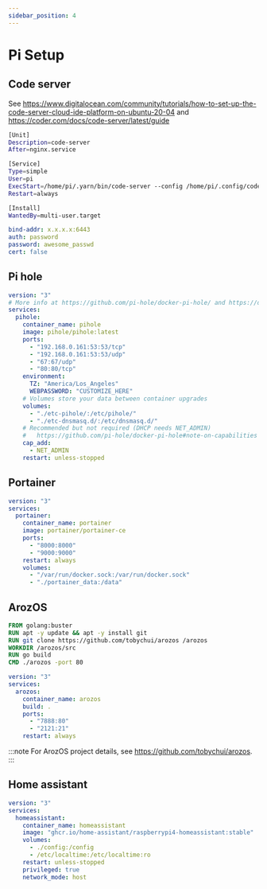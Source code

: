 ```yaml
---
sidebar_position: 4
---
```


# Pi Setup

## Code server

See <https://www.digitalocean.com/community/tutorials/how-to-set-up-the-code-server-cloud-ide-platform-on-ubuntu-20-04> and <https://coder.com/docs/code-server/latest/guide>

```bash
[Unit]
Description=code-server
After=nginx.service

[Service]
Type=simple
User=pi
ExecStart=/home/pi/.yarn/bin/code-server --config /home/pi/.config/code-server/config.yaml
Restart=always

[Install]
WantedBy=multi-user.target
```

```yml
bind-addr: x.x.x.x:6443
auth: password
password: awesome_passwd
cert: false
```

## Pi hole

```yml
version: "3"
# More info at https://github.com/pi-hole/docker-pi-hole/ and https://docs.pi-hole.net/
services:
  pihole:
    container_name: pihole
    image: pihole/pihole:latest
    ports:
      - "192.168.0.161:53:53/tcp"
      - "192.168.0.161:53:53/udp"
      - "67:67/udp"
      - "80:80/tcp"
    environment:
      TZ: "America/Los_Angeles"
      WEBPASSWORD: "CUSTOMIZE_HERE"
    # Volumes store your data between container upgrades
    volumes:
      - "./etc-pihole/:/etc/pihole/"
      - "./etc-dnsmasq.d/:/etc/dnsmasq.d/"
    # Recommended but not required (DHCP needs NET_ADMIN)
    #   https://github.com/pi-hole/docker-pi-hole#note-on-capabilities
    cap_add:
      - NET_ADMIN
    restart: unless-stopped
```

## Portainer

```yml
version: "3"
services:
  portainer:
    container_name: portainer
    image: portainer/portainer-ce
    ports:
      - "8000:8000"
      - "9000:9000"
    restart: always
    volumes:
      - "/var/run/docker.sock:/var/run/docker.sock"
      - "./portainer_data:/data"
```

## ArozOS

```dockerfile
FROM golang:buster
RUN apt -y update && apt -y install git
RUN git clone https://github.com/tobychui/arozos /arozos
WORKDIR /arozos/src
RUN go build
CMD ./arozos -port 80
```

```yml
version: "3"
services:
  arozos:
    container_name: arozos
    build: .
    ports:
      - "7888:80"
      - "2121:21"
    restart: always
```

:::note
For ArozOS project details, see <https://github.com/tobychui/arozos>.
:::

## Home assistant

```yml
version: "3"
services:
  homeassistant:
    container_name: homeassistant
    image: "ghcr.io/home-assistant/raspberrypi4-homeassistant:stable"
    volumes:
      - ./config:/config
      - /etc/localtime:/etc/localtime:ro
    restart: unless-stopped
    privileged: true
    network_mode: host
```
